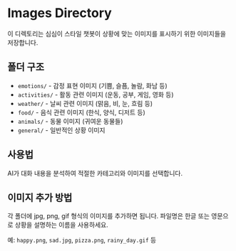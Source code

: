 # Images Directory

이 디렉토리는 심심이 스타일 챗봇이 상황에 맞는 이미지를 표시하기 위한 이미지들을 저장합니다.

## 폴더 구조

- `emotions/` - 감정 표현 이미지 (기쁨, 슬픔, 놀람, 화남 등)
- `activities/` - 활동 관련 이미지 (운동, 공부, 게임, 영화 등)
- `weather/` - 날씨 관련 이미지 (맑음, 비, 눈, 흐림 등)
- `food/` - 음식 관련 이미지 (한식, 양식, 디저트 등)
- `animals/` - 동물 이미지 (귀여운 동물들)
- `general/` - 일반적인 상황 이미지

## 사용법

AI가 대화 내용을 분석하여 적절한 카테고리와 이미지를 선택합니다.

## 이미지 추가 방법

각 폴더에 jpg, png, gif 형식의 이미지를 추가하면 됩니다.
파일명은 한글 또는 영문으로 상황을 설명하는 이름을 사용하세요.

예: `happy.png`, `sad.jpg`, `pizza.png`, `rainy_day.gif` 등